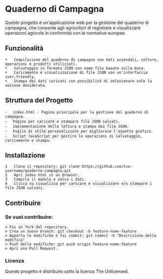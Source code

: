 # Quaderno di Campagna
Questo progetto è un'applicazione web per la gestione del quaderno di campagna, che consente agli agricoltori di registrare e visualizzare operazioni agricole in conformità con le normative europee.
## Funzionalità
	•	Compilazione del quaderno di campagna con dati aziendali, colture, operazioni e prodotti utilizzati.
	•	Salvataggio in formato JSON con nome file basato sulla data.
	•	Caricamento e visualizzazione di file JSON con un'interfaccia user-friendly.
	•	Stampa dei dati caricati con possibilità di selezionare solo la sezione desiderata.
 
## Struttura del Progetto
	⁃	index.html - Pagina principale per la gestione del quaderno di campagna. 
	⁃	Pagina per caricare e stampare file JSON salvati. 
	⁃	Implementazione della lettura e stampa dei file JSON. 
	⁃	Foglio di stile personalizzato per migliorare l'aspetto grafico.
	⁃	Script JavaScript per gestire le operazioni di salvataggio, caricamento e stampa.
 
## Installazione
	1	Clona il repository: git clone https://github.com/tuo-username/quaderno-campagna.git
	2	Apri index.html in un browser.
	3	Compila il modulo e salva i dati.
	4	Clicca su visualizza per caricare e visualizzare e/o stampare i file JSON salvati.
 
## Contribuire
### Se vuoi contribuire:

	> Fai un fork del repository.
	> Crea un nuovo branch: git checkout -b feature-nome-feature
	> Apporta le modifiche e fai commit: git commit -m "Descrizione della modifica"
	> Push delle modifiche: git push origin feature-nome-feature
	> Apri una Pull Request.
 
### Licenza
Questo progetto è distribuito sotto la licenza The Unlicensed.
